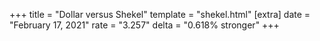+++
title = "Dollar versus Shekel"
template = "shekel.html"
[extra]
date = "February 17, 2021"
rate = "3.257"
delta = "0.618% stronger"
+++
